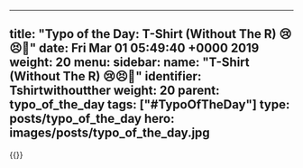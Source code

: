 
---
title: "Typo of the Day: T-Shirt (Without The R) 😢😣🙊"
date: Fri Mar 01 05:49:40 +0000 2019
weight: 20
menu:
  sidebar:
    name: "T-Shirt (Without The R) 😢😣🙊"
    identifier: Tshirtwithoutther
    weight: 20
    parent: typo_of_the_day
tags: ["#TypoOfTheDay"]
type: posts/typo_of_the_day
hero: images/posts/typo_of_the_day.jpg
---


{{<tweet user="mariatta" id="1101358822906445824">}}

